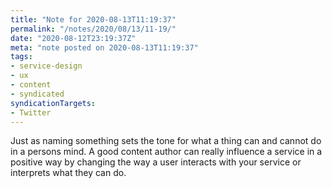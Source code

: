```yaml
---
title: "Note for 2020-08-13T11:19:37"
permalink: "/notes/2020/08/13/11-19/"
date: "2020-08-12T23:19:37Z"
meta: "note posted on 2020-08-13T11:19:37"
tags:
- service-design
- ux
- content
- syndicated
syndicationTargets:
- Twitter
---
```

Just as naming something sets the tone for what a thing can and cannot do in a persons mind. A good content author can really influence a service in a positive way by changing the way a user interacts with your service or interprets what they can do.
